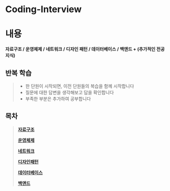 # Coding-Interview
# 내용   
__자료구조 / 운영체제 / 네트워크 / 디자인 패턴 / 데이터베이스 / 백앤드 + (추가적인 전공 지식)__       
##  __반복 학습__   
> * 한 단원이 시작되면, 이전 단원들의 복습을 함께 시작합니다   
> * 질문에 대한 답변을 생각해보고 답을 확인합니다     
> * 부족한 부분은 추가하여 공부합니다     

## 목차
      
> __[자료구조](https://github.com/jhmin-kk99/Coding-Interview/blob/main/DataStructure.md)__    
>   
> __[운영체제](https://github.com/jhmin-kk99/Coding-Interview/blob/main/OS.md)__       
>
> __[네트워크](https://github.com/jhmin-kk99/Coding-Interview/blob/main/Network.md)__       
>
> __[디자인패턴](https://github.com/jhmin-kk99/Coding-Interview/blob/main/DesignPattern.md)__         
> 
> __[데이터베이스](https://github.com/jhmin-kk99/Coding-Interview/blob/main/DataBase.md)__        
>   
> __[백앤드](https://github.com/jhmin-kk99/Coding-Interview/blob/main/BackEnd.md)__   



